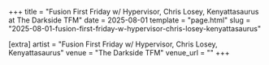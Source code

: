 +++
title = "Fusion First Friday w/ Hypervisor, Chris Losey, Kenyattasaurus at The Darkside TFM"
date = 2025-08-01
template = "page.html"
slug = "2025-08-01-fusion-first-friday-w-hypervisor-chris-losey-kenyattasaurus"

[extra]
artist = "Fusion First Friday w/ Hypervisor, Chris Losey, Kenyattasaurus"
venue = "The Darkside TFM"
venue_url = ""
+++
